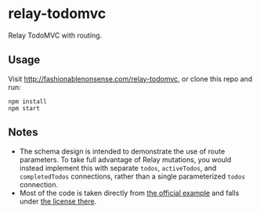 # relay-todomvc
Relay TodoMVC with routing.

## Usage

Visit http://fashionablenonsense.com/relay-todomvc, or clone this repo and run:

```shell
npm install
npm start
```

## Notes

- The schema design is intended to demonstrate the use of route parameters. To take full advantage of Relay mutations, you would instead implement this with separate `todos`, `activeTodos`, and `completedTodos` connections, rather than a single parameterized `todos` connection.
- Most of the code is taken directly from [the official example](https://github.com/facebook/relay/tree/master/examples/todo) and falls under [the license there](https://github.com/facebook/relay/tree/master/examples/todo#license).
